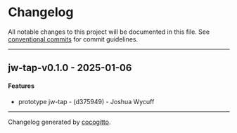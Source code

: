 # Changelog
All notable changes to this project will be documented in this file. See [conventional commits](https://www.conventionalcommits.org/) for commit guidelines.

- - -
## jw-tap-v0.1.0 - 2025-01-06
#### Features
- prototype jw-tap - (d375949) - Joshua Wycuff

- - -

Changelog generated by [cocogitto](https://github.com/cocogitto/cocogitto).